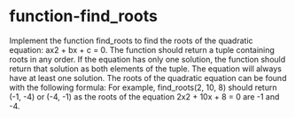 # function-find_roots
 Implement the function find_roots to find the roots of the quadratic equation:
  ax2 + bx + c = 0. The 
function should return a tuple containing roots in any order. If the equation has only one solution, the 
function should return that solution as both elements of the tuple. The equation will always have at least one 
solution.
The roots of the quadratic equation can be found with the following formula:
For example, find_roots(2, 10, 8) should return (-1, -4) or (-4, -1) as the roots of the equation 2x2 + 10x + 8 
= 0 are -1 and -4.
